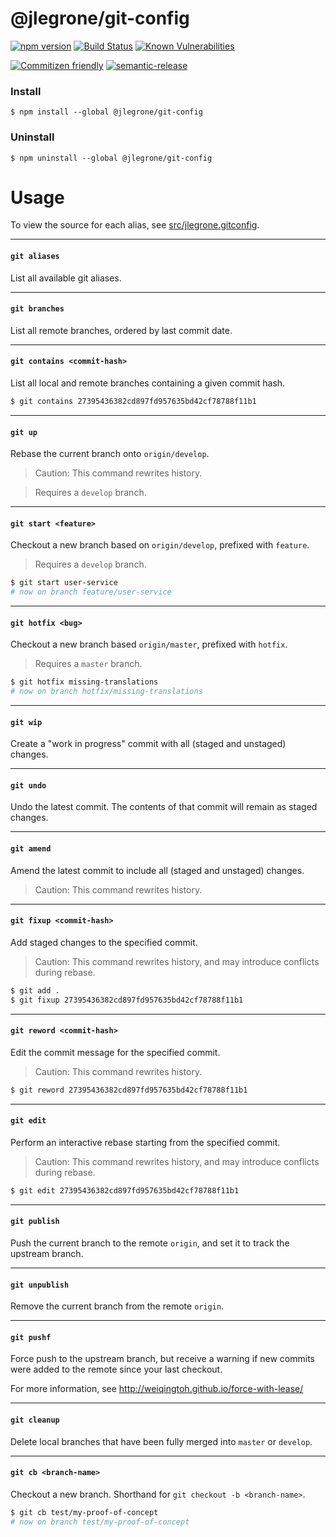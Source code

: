 # @jlegrone/git-config

[![npm version](https://badge.fury.io/js/%40jlegrone%2Fgit-config.svg)](https://badge.fury.io/js/%40jlegrone%2Fgit-config)
[![Build Status](https://travis-ci.org/jlegrone/git-config.svg?branch=master)](https://travis-ci.org/jlegrone/git-config)
[![Known Vulnerabilities](https://snyk.io/test/github/jlegrone/git-config/badge.svg)](https://snyk.io/test/github/jlegrone/git-config)

[![Commitizen friendly](https://img.shields.io/badge/commitizen-friendly-brightgreen.svg)](http://commitizen.github.io/cz-cli/)
[![semantic-release](https://img.shields.io/badge/%20%20%F0%9F%93%A6%F0%9F%9A%80-semantic--release-e10079.svg)](https://github.com/semantic-release/semantic-release)

### Install

```
$ npm install --global @jlegrone/git-config
```

### Uninstall

```
$ npm uninstall --global @jlegrone/git-config
```

# Usage

To view the source for each alias, see [src/jlegrone.gitconfig](src/jlegrone.gitconfig).

<hr>

#### `git aliases`

List all available git aliases.

<hr>

#### `git branches`

List all remote branches, ordered by last commit date.

<hr>

#### `git contains <commit-hash>`

List all local and remote branches containing a given commit hash.

```bash
$ git contains 27395436382cd897fd957635bd42cf78788f11b1
```

<hr>

#### `git up`

Rebase the current branch onto `origin/develop`.

> Caution: This command rewrites history.

> Requires a `develop` branch.

<hr>

#### `git start <feature>`

Checkout a new branch based on `origin/develop`, prefixed with `feature`.

> Requires a `develop` branch.

```bash
$ git start user-service
# now on branch feature/user-service
```

<hr>

#### `git hotfix <bug>`

Checkout a new branch based `origin/master`, prefixed with `hotfix`.

> Requires a `master` branch.

```bash
$ git hotfix missing-translations
# now on branch hotfix/missing-translations
```

<hr>

#### `git wip`

Create a "work in progress" commit with all (staged and unstaged) changes.

<hr>

#### `git undo`

Undo the latest commit. The contents of that commit will remain as staged changes.

<hr>

#### `git amend`

Amend the latest commit to include all (staged and unstaged) changes.

> Caution: This command rewrites history.

<hr>

#### `git fixup <commit-hash>`

Add staged changes to the specified commit.

> Caution: This command rewrites history, and may introduce conflicts during rebase.

```bash
$ git add .
$ git fixup 27395436382cd897fd957635bd42cf78788f11b1
```

<hr>

#### `git reword <commit-hash>`

Edit the commit message for the specified commit.

> Caution: This command rewrites history.

```bash
$ git reword 27395436382cd897fd957635bd42cf78788f11b1
```

<hr>

#### `git edit`

Perform an interactive rebase starting from the specified commit.

> Caution: This command rewrites history, and may introduce conflicts during rebase.

```bash
$ git edit 27395436382cd897fd957635bd42cf78788f11b1
```

<hr>

#### `git publish`

Push the current branch to the remote `origin`, and set it to track the upstream branch.

<hr>

#### `git unpublish`

Remove the current branch from the remote `origin`.

<hr>

#### `git pushf`

Force push to the upstream branch, but receive a warning if new commits were added to the remote since your last checkout.

For more information, see http://weiqingtoh.github.io/force-with-lease/

<hr>

#### `git cleanup`

Delete local branches that have been fully merged into `master` or `develop`.

<hr>

#### `git cb <branch-name>`

Checkout a new branch. Shorthand for `git checkout -b <branch-name>`.

```bash
$ git cb test/my-proof-of-concept
# now on branch test/my-proof-of-concept
```